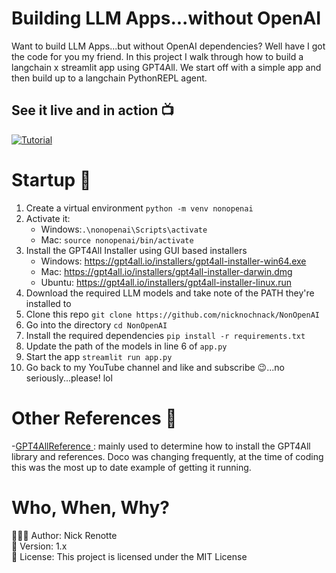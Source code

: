 # Building LLM Apps...without OpenAI 
Want to build LLM Apps...but without OpenAI dependencies? Well have I got the code for you my friend. In this project I walk through how to build a langchain x streamlit app using GPT4All. We start off with a simple app and then build up to a langchain PythonREPL agent. 

## See it live and in action 📺
[![Tutorial](https://i.imgur.com/qBoUX8m.jpg)](https://youtu.be/u8vQyTzNGVY 'Tutorial')

# Startup 🚀
1. Create a virtual environment `python -m venv nonopenai`
2. Activate it: 
   - Windows:`.\nonopenai\Scripts\activate`
   - Mac: `source nonopenai/bin/activate`
3. Install the GPT4All Installer using GUI based installers
   - Windows: https://gpt4all.io/installers/gpt4all-installer-win64.exe 
   - Mac: https://gpt4all.io/installers/gpt4all-installer-darwin.dmg
   - Ubuntu: https://gpt4all.io/installers/gpt4all-installer-linux.run
4. Download the required LLM models and take note of the PATH they're installed to
5. Clone this repo `git clone https://github.com/nicknochnack/NonOpenAI`
6. Go into the directory `cd NonOpenAI`
7. Install the required dependencies `pip install -r requirements.txt`
8. Update the path of the models in line 6 of `app.py`
9.  Start the app `streamlit run app.py`  
10. Go back to my YouTube channel and like and subscribe 😉...no seriously...please! lol 

# Other References 🔗
<p>-<a href="https://github.com/nomic-ai/gpt4all/tree/main">GPT4AllReference
</a>: mainly used to determine how to install the GPT4All library and references. Doco was changing frequently, at the time of coding this was the most up to date example of getting it running.</p>

# Who, When, Why?
👨🏾‍💻 Author: Nick Renotte <br />
📅 Version: 1.x<br />
📜 License: This project is licensed under the MIT License </br>

